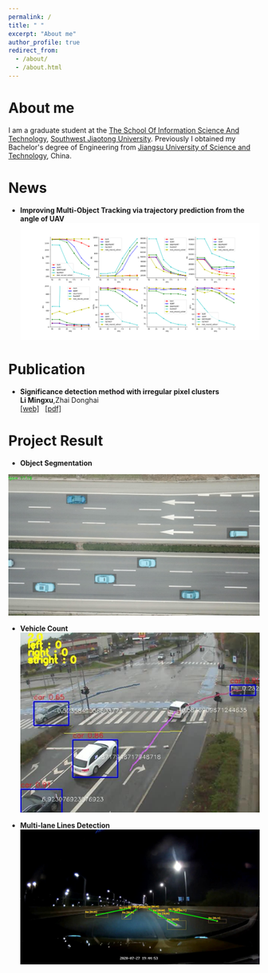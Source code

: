 ```yaml
---
permalink: /
title: " "
excerpt: "About me"
author_profile: true
redirect_from: 
  - /about/
  - /about.html
---
```


About me
========
I am a graduate student at the [The School Of Information Science And Technology](http://sist.swjtu.edu.cn/index.do?action=index), [Southwest Jiaotong University](https://www.swjtu.edu.cn/). Previously I obtained my  Bachelor's degree of Engineering  from [Jiangsu University of Science and Technology](https://www.just.edu.cn/), China.


News 
========
- <b>Improving Multi-Object Tracking via trajectory prediction from the angle of UAV </b><br/>
![MOT](../images/mot.jpg)





Publication  
========

-  <b>Significance detection method with irregular pixel clusters</b><br />
   <b>Li Mingxu</b>,Zhai Donghai <br />
	  [[web]](http://www.cjig.cn/jig/ch/reader/view_abstract.aspx?file_no=20200909&flag=1)  &nbsp;  [[pdf]](/files/paper.pdf)

Project Result 
========

-  <b>Object Segmentation</b><br/>

![Object Segmentation](../images/Segmentation.JPG)


-  <b>Vehicle Count</b><br/>
 ![car_count](../images/car_count.JPG)
 
-  <b>Multi-lane Lines Detection</b><br/>
 ![Multi-lane_Lines_Detection](../images/Multi-lane_Lines_Detection.JPG)




  
    


